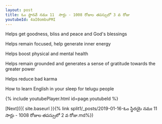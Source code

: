 ```yaml
---
layout: post
title: ఓం స్థానవే నమః 11  సార్లు - 1008 రోజుల తపస్సులో 3 వ రోజు
youtubeId: 4aI0ombuPMI
---
```

 
 
Helps get goodness, bliss and peace and God's blessings
 
Helps remain focused, help generate inner energy 
 
Helps boost physical and mental health 
 
Helps remain grounded and generates a sense of gratitude towards the greater power 
 
Helps reduce bad karma
 
How to learn English in your sleep for telugu people
 
 
 
 


{% include youtubePlayer.html id=page.youtubeId %}
 
[Next]({{ site.baseurl }}{% link split1/_posts/2019-01-16-ఓం స్థిరయై నమః 11  సార్లు - 1008 రోజుల తపస్సులో 2 వ రోజు.md%})
 
